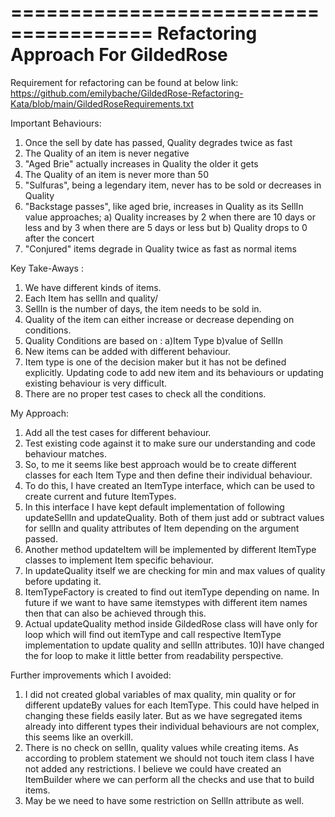   
======================================
Refactoring Approach For GildedRose
======================================

Requirement for refactoring can be found at below link:
https://github.com/emilybache/GildedRose-Refactoring-Kata/blob/main/GildedRoseRequirements.txt


Important Behaviours:

1) Once the sell by date has passed, Quality degrades twice as fast
2) The Quality of an item is never negative
3) "Aged Brie" actually increases in Quality the older it gets
4) The Quality of an item is never more than 50
5) "Sulfuras", being a legendary item, never has to be sold or decreases in Quality
6) "Backstage passes", like aged brie, increases in Quality as its SellIn value approaches;
	 a) Quality increases by 2 when there are 10 days or less and by 3 when there are 5 days or less but
	 b) Quality drops to 0 after the concert
7) "Conjured" items degrade in Quality twice as fast as normal items


Key Take-Aways :

1) We have different kinds of items.
2) Each Item has sellIn and quality/
3) SellIn is the number of days, the item needs to be sold in.
4) Quality of the item can either increase or decrease depending on conditions.
5) Quality Conditions are based on :
    a)Item Type
    b)value of SellIn
6) New items can be added with different behaviour.
7) Item type is one of the decision maker but it has not be defined explicitly. Updating code to add new item and its behaviours or updating existing behaviour is very difficult.
8) There are no proper test cases to check all the conditions.

My Approach:

1) Add all the test cases for different behaviour. 
2) Test existing code against it to make sure our understanding and code behaviour matches.
3) So, to me it seems like best approach would be to create different classes for each Item Type and then define their individual behaviour.
4) To do this, I have created an ItemType interface, which can be used to create current and future ItemTypes.
5) In this interface I have kept default implementation of following updateSellIn and updateQuality. Both of them just add or subtract values for sellIn and quality attributes of Item depending on the argument passed.
6) Another method updateItem will be implemented by different ItemType classes to implement Item specific behaviour.
7) In updateQuality itself we are checking for min and max values of quality before updating it.
8) ItemTypeFactory is created to find out itemType depending on name. In future if we want to have same itemstypes with different item names then that can also be achieved through this.
9) Actual updateQuality method inside GildedRose class will have only for loop which will find out itemType and call respective ItemType implementation to update quality and sellIn attributes.
10)I have changed the for loop to make it little better from readability perspective.

Further improvements which I avoided:
1) I did not created global variables of max quality, min quality or for different updateBy values for each ItemType.
   This could have helped in changing these fields easily later. But as we have segregated items already into different types their individual behaviours are not complex, this seems like an overkill.
2) There is no check on sellIn, quality values while creating items. As according to problem statement we should not touch item class I have not added any restrictions. 
   I believe we could have created an ItemBuilder where we can perform all the checks and use that to build items.
3) May be we need to have some restriction on SellIn attribute as well. 
